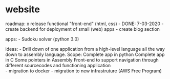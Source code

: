 # website

roadmap:
    x release functional "front-end" (html, css)    - DONE: 7-03-2020
    - create backend for deployment of small (web) apps
    - create blog section

apps:
    - Sudoku solver (python 3.0) 

ideas:
    - Drill down of one application from a high-level language all the way down to assembly language.
        Scope: 
            Complete app in python
            Complete app in C
            Some pointers in Assembly
            Front-end to support navigation through different sourcecodes and functioning application  
    - migration to docker
    - migration to new infrastruture (AWS Free Program)
